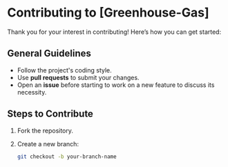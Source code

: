 # Contributing to [Greenhouse-Gas]

Thank you for your interest in contributing! Here’s how you can get started:

## General Guidelines

- Follow the project's coding style.
- Use **pull requests** to submit your changes.
- Open an **issue** before starting to work on a new feature to discuss its necessity.

## Steps to Contribute

1. Fork the repository.
2. Create a new branch:

   ```bash
   git checkout -b your-branch-name
